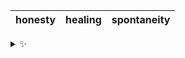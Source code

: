 | honesty | healing | spontaneity |
| :-----: | :-----: | :---------: |

<details>
  <summary>✨</summary>
  These words are chosen at random each day. New words will appear here tomorrow morning.
</details>